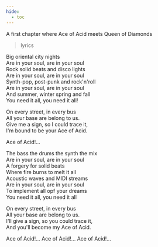 ```yaml
---
hide:
  - toc
---
```


A first chapter where Ace of Acid meets Queen of Diamonds

>lyrics

Big oriental city nights  
Are in your soul, are in your soul  
Rock solid beats and disco lights  
Are in your soul, are in your soul  
Synth-pop, post-punk and rock'n'roll  
Are in your soul, are in your soul  
And summer, winter spring and fall  
You need it all, you need it all!  

On every street, in every bus  
All your base are belong to us.  
Give me a sign, so I could trace it,  
I'm bound to be your Ace of Acid.

Ace of Acid!...

The bass the drums the synth the mix  
Are in your soul, are in your soul  
A forgery for solid beats  
Where fire burns to melt it all  
Acoustic waves and MIDI streams  
Are in your soul, are in your soul  
To implement all opf your dreams  
You need it all, you need it all  

On every street, in every bus  
All your base are belong to us.  
I'll give a sign, so you could trace it,  
And you'll become my Ace of Acid.

Ace of Acid!...
Ace of Acid!...
Ace of Acid!...
